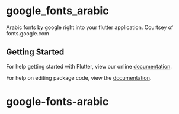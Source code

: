 # google_fonts_arabic

Arabic fonts by google right into your flutter application. Courtsey of fonts.google.com

## Getting Started

For help getting started with Flutter, view our online [documentation](https://flutter.io/).

For help on editing package code, view the [documentation](https://flutter.io/developing-packages/).
# google-fonts-arabic
